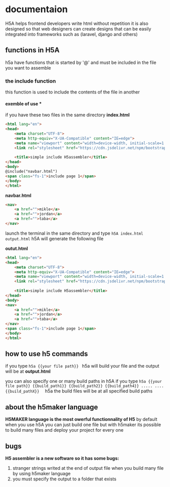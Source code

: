 # documentaion 

H5A helps frontend developers write html without repetition
it is also designed so that web designers can create designs that can be easily integrated into frameworks such as (laravel, django and others)

## functions in H5A

h5a have functions  that is started by '@' and  must be included in the file you want to assemble 
### the include function 

this function  is used to include the contents of the file in another 

#### exemble of use * 
if you have these two files in the same directory
**index.html**
```html
<html lang="en">
<head>
    <meta charset="UTF-8">
    <meta http-equiv="X-UA-Compatible" content="IE=edge">
    <meta name="viewport" content="width=device-width, initial-scale=1.0">
    <link rel="stylesheet" href="https://cdn.jsdelivr.net/npm/bootstrap@5.2.0-beta1/dist/css/bootstrap.min.css">
    
    <title>simple include H5assembler</title>
</head>
<body>
@include("navbar.html")
<span class="fs-1">include page 1</span>
</body>
</html>
```

**navbar.html**

```html
<nav>
    <a href="">mikle</a>
    <a href="">jordan</a>
    <a href="">taba</a>
</nav>
```
launch the terminal in the  same directory and  type ``h5A index.html  output.html``
h5A will generate the following file

**outut.html**
```html
<html lang="en">
<head>
    <meta charset="UTF-8">
    <meta http-equiv="X-UA-Compatible" content="IE=edge">
    <meta name="viewport" content="width=device-width, initial-scale=1.0">
    <link rel="stylesheet" href="https://cdn.jsdelivr.net/npm/bootstrap@5.2.0-beta1/dist/css/bootstrap.min.css">
    
    <title>simple include H5assembler</title>
</head>
<body>
<nav>
    <a href="">mikle</a>
    <a href="">jordan</a>
    <a href="">taba</a>
</nav>
<span class="fs-1">include page 1</span>
</body>
</html>
```

## how to use h5 commands


if you type ``h5a {{your file path}} ``
h5a will build your file and the output will be at **output.html**

you can also specify one or  many build paths in h5A
if you type  ``h5a {{your file path}} {{build_path1}} {{build_path2}} {{build_path4}} ..... .... {{build_pathX}}  ``
h5a the build files will be at all specified build paths


## about the h5maker language 

**H5MAKER language is the most owerful functionnality of H5**
by default when you use h5A you can just build one file but with h5maker its possible to build many files  and deploy your  project for every one



## bugs 

**H5 assembler is a new software so it has  some bugs:**

1. stranger strings writed at the end of output file when you build many file by using h5maker language
2. you must specify the output to a folder that exists



